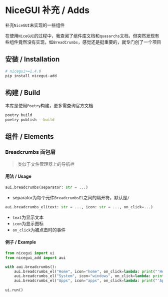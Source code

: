 # NiceGUI 补充 / Adds
补充`NiceGUI`未实现的一些组件

在使用`NiceGUI`的过程中，我查阅了组件库文档和`quasarchs`文档，但突然发现有些组件竟然没有实现，如`BreadCrumbs`，感觉还是挺重要的，就专门创了一个项目

## 安装 / Installation

```bash
# nicegui>=1.4.0
pip install nicegui-add
```

## 构建 / Build
本库是使用`Poetry`构建，更多需查询官方文档

```bash
poetry build
poetry publish --build
```

## 组件 / Elements
### Breadcrumbs 面包屑
> 类似于文件管理器上的导航栏

#### 用法 / Usage
```python
aui.breadcrumbs(separator: str = ...)
```
* separator为每个元件`BreadcrumbsEl`之间的隔开符，默认是`/`


```python
aui.breadcrumbs_el(text: str = ..., icon: str = ..., on_click=...)
```
* `text`为显示文本
* `icon`为显示图标
* `on_click`为被点击时的事件

#### 例子 / Example
```python
from nicegui import ui
from nicegui_add import aui

with aui.breadcrumbs():
    aui.breadcrumbs_el("Home", icon="home", on_click=lambda: print("'Home' Clicked"))
    aui.breadcrumbs_el("System", icon="windows", on_click=lambda: print("'Windows' Clicked"))
    aui.breadcrumbs_el("Apps", icon="apps", on_click=lambda: print("'Apps' Clicked"))
    
ui.run()
```
